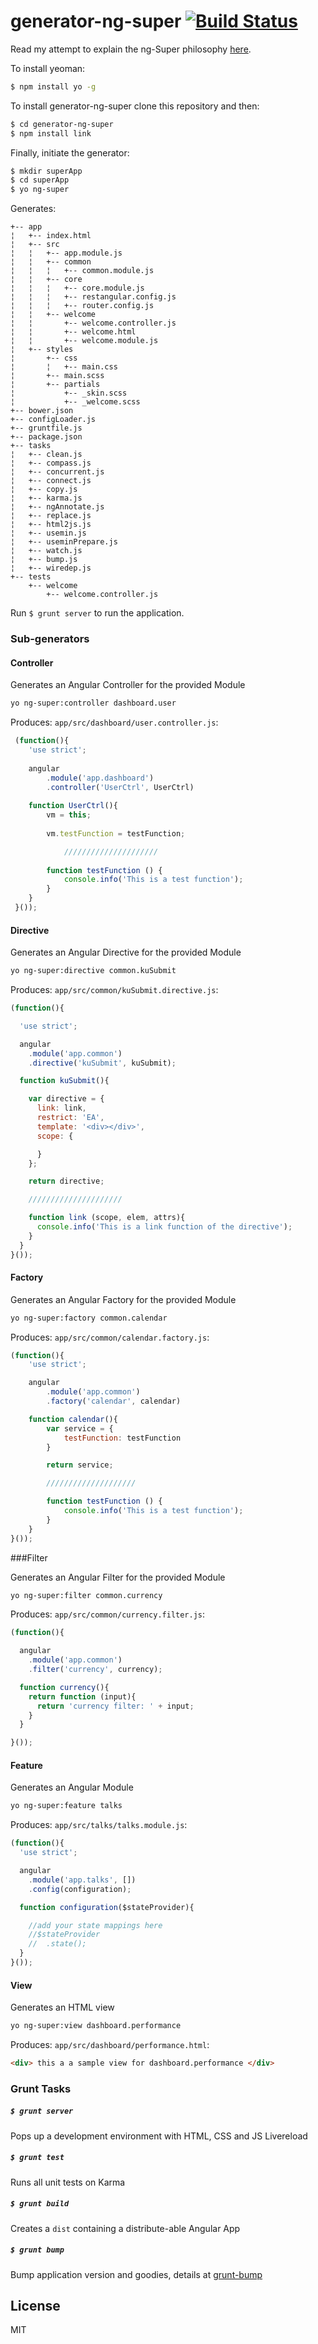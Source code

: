 # generator-ng-super [![Build Status](https://travis-ci.org/mohuk/generator-ng-super.svg?branch=develop)](https://travis-ci.org/mohuk/generator-ng-super)

Read my attempt to explain the ng-Super philosophy [here](http://blogs.mumairkhan.com/2015/02/02/generator-ng-super-philosophy.html).

To install yeoman:

```bash
$ npm install yo -g
```

To install generator-ng-super clone this repository and then:

```bash
$ cd generator-ng-super
$ npm install link
```

Finally, initiate the generator:

```bash
$ mkdir superApp
$ cd superApp
$ yo ng-super
```

Generates:

```
+-- app
¦   +-- index.html
¦   +-- src
¦   ¦   +-- app.module.js
¦   ¦   +-- common
¦   ¦   ¦   +-- common.module.js
¦   ¦   +-- core
¦   ¦   ¦   +-- core.module.js
¦   ¦   ¦   +-- restangular.config.js
¦   ¦   ¦   +-- router.config.js
¦   ¦   +-- welcome
¦   ¦       +-- welcome.controller.js
¦   ¦       +-- welcome.html
¦   ¦       +-- welcome.module.js
¦   +-- styles
¦       +-- css
¦       ¦   +-- main.css
¦       +-- main.scss
¦       +-- partials
¦           +-- _skin.scss
¦           +-- _welcome.scss
+-- bower.json
+-- configLoader.js
+-- gruntfile.js
+-- package.json
+-- tasks
¦   +-- clean.js
¦   +-- compass.js
¦   +-- concurrent.js
¦   +-- connect.js
¦   +-- copy.js
¦   +-- karma.js
¦   +-- ngAnnotate.js
¦   +-- replace.js
¦   +-- html2js.js
¦   +-- usemin.js
¦   +-- useminPrepare.js
¦   +-- watch.js
¦   +-- bump.js
¦   +-- wiredep.js
+-- tests
    +-- welcome
        +-- welcome.controller.js
```

Run ```$ grunt server``` to run the application.

### Sub-generators

#### Controller

Generates an Angular Controller for the provided Module

```bash
yo ng-super:controller dashboard.user
```

Produces: ```app/src/dashboard/user.controller.js```:

```javascript
 (function(){
 	'use strict';
 
 	angular
 		.module('app.dashboard')
 		.controller('UserCtrl', UserCtrl)
 
 	function UserCtrl(){
 		vm = this;
 
 		vm.testFunction = testFunction;

    		/////////////////////
     
 		function testFunction () {
 			console.info('This is a test function');
 		}
 	}
 }());
```

#### Directive

Generates an Angular Directive for the provided Module

```bash
yo ng-super:directive common.kuSubmit
```

Produces: ```app/src/common/kuSubmit.directive.js```:

```javascript
(function(){

  'use strict';

  angular
    .module('app.common')
    .directive('kuSubmit', kuSubmit);

  function kuSubmit(){

    var directive = {
      link: link,
      restrict: 'EA',
      template: '<div></div>',
      scope: {

      }
    };

    return directive;

    /////////////////////

    function link (scope, elem, attrs){
      console.info('This is a link function of the directive');
    }
  }
}());
```

#### Factory

Generates an Angular Factory for the provided Module

```bash
yo ng-super:factory common.calendar
```

Produces: ```app/src/common/calendar.factory.js```:

```javascript
(function(){
	'use strict';

	angular
		.module('app.common')
		.factory('calendar', calendar)

	function calendar(){
		var service = {
			testFunction: testFunction
		}

		return service;

		////////////////////

		function testFunction () {
			console.info('This is a test function');
		}
	}
}());
```

###Filter

Generates an Angular Filter for the provided Module

```bash
yo ng-super:filter common.currency
```

Produces: ```app/src/common/currency.filter.js```:

```javascript
(function(){

  angular
    .module('app.common')
    .filter('currency', currency);

  function currency(){
    return function (input){
      return 'currency filter: ' + input;
    }
  }

}());
```


#### Feature

Generates an Angular Module

```bash
yo ng-super:feature talks
```

Produces: ```app/src/talks/talks.module.js```:

```javascript
(function(){
  'use strict';

  angular
    .module('app.talks', [])
    .config(configuration);

  function configuration($stateProvider){

    //add your state mappings here
    //$stateProvider
    //  .state();
  }
}());
```

#### View

Generates an HTML view

```bash
yo ng-super:view dashboard.performance
```

Produces: ```app/src/dashboard/performance.html```:

```html
<div> this a a sample view for dashboard.performance </div>
```
### Grunt Tasks

##### ```$ grunt server```
Pops up a development environment with HTML, CSS and JS Livereload

##### ```$ grunt test```
Runs all unit tests on Karma

##### ```$ grunt build```
Creates a ```dist``` containing a distribute-able Angular App

##### ```$ grunt bump```
Bump application version and goodies, details at [grunt-bump](https://github.com/vojtajina/grunt-bump)

###
## License

MIT
